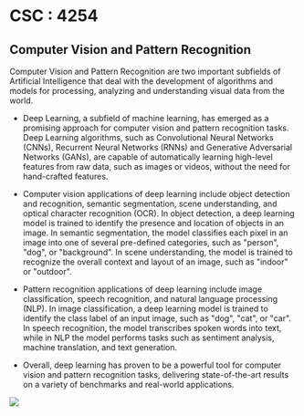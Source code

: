 # CSC : 4254
## Computer Vision and Pattern Recognition

Computer Vision and Pattern Recognition are two important subfields of Artificial Intelligence that deal with the development of algorithms and models for processing, analyzing and understanding visual data from the world.

* Deep Learning, a subfield of machine learning, has emerged as a promising approach for computer vision and pattern recognition tasks. Deep Learning algorithms, such as Convolutional Neural Networks (CNNs), Recurrent Neural Networks (RNNs) and Generative Adversarial Networks (GANs), are capable of automatically learning high-level features from raw data, such as images or videos, without the need for hand-crafted features.

* Computer vision applications of deep learning include object detection and recognition, semantic segmentation, scene understanding, and optical character recognition (OCR). In object detection, a deep learning model is trained to identify the presence and location of objects in an image. In semantic segmentation, the model classifies each pixel in an image into one of several pre-defined categories, such as "person", "dog", or "background". In scene understanding, the model is trained to recognize the overall context and layout of an image, such as "indoor" or "outdoor".

* Pattern recognition applications of deep learning include image classification, speech recognition, and natural language processing (NLP). In image classification, a deep learning model is trained to identify the class label of an input image, such as "dog", "cat", or "car". In speech recognition, the model transcribes spoken words into text, while in NLP the model performs tasks such as sentiment analysis, machine translation, and text generation.

* Overall, deep learning has proven to be a powerful tool for computer vision and pattern recognition tasks, delivering state-of-the-art results on a variety of benchmarks and real-world applications.

<img src = "https://media.springernature.com/full/springer-static/image/art%3A10.1038%2Fs41746-020-00376-2/MediaObjects/41746_2020_376_Fig1_HTML.png">